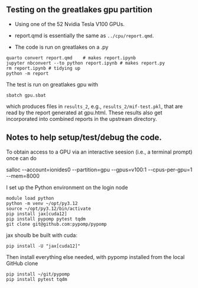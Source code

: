 

## Testing on the greatlakes gpu partition

* Using one of the 52 Nvidia Tesla V100 GPUs.

* report.qmd is essentially the same as `../cpu/report.qmd`.

* The code is run on greatlakes on a .py
```
quarto convert report.qmd    # makes report.ipynb
jupyter nbconvert --to python report.ipynb # makes report.py
rm report.ipynb # tidying up
python -m report
```

The test is run on greatlakes gpu with 
```
sbatch gpu.sbat
```
which produces files in `results_2`, e.g., `results_2/mif-test.pkl`, that are read by the report generated at gpu.html. These results also get incorporated into combined reports in the upstream directory.

## Notes to help setup/test/debug the code.


To obtain access to a GPU via an interactive seesion (i.e., a terminal prompt) once can do

salloc --account=ionides0 --partition=gpu --gpus=v100:1 --cpus-per-gpu=1 --mem=8000

I set up the Python environment on the login node

```
module load python
python -m venv ~/opt/py3.12
source ~/opt/py3.12/bin/activate
pip install jax[cuda12]
pip install pypomp pytest tqdm
git clone git@github.com:pypomp/pypomp
```

jax shoulb be built with cuda:

```
pip install -U "jax[cuda12]"
```

Then install everything else needed, with pypomp installed from the local GitHub clone

```
pip install ~/git/pypomp
pip install pytest tqdm
```

